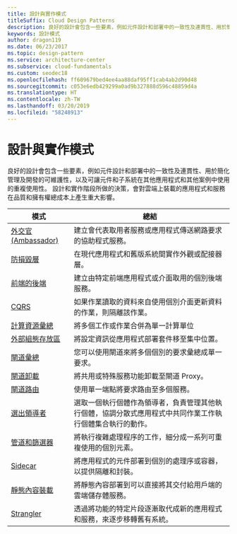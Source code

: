 ```yaml
---
title: 設計與實作模式
titleSuffix: Cloud Design Patterns
description: 良好的設計會包含一些要素，例如元件設計和部署中的一致性及連貫性、用於簡化管理及開發的可維護性，以及可讓元件和子系統在其他應用程式和其他案例中使用的重複使用性。 設計和實作階段所做的決策，會對雲端上裝載的應用程式和服務在品質和擁有權總成本上產生重大影響。
keywords: 設計模式
author: dragon119
ms.date: 06/23/2017
ms.topic: design-pattern
ms.service: architecture-center
ms.subservice: cloud-fundamentals
ms.custom: seodec18
ms.openlocfilehash: ff609679bed4ee4aa88daf95ff1cab4ab2d90d48
ms.sourcegitcommit: c053e6edb429299a0ad9b327888d596c48859d4a
ms.translationtype: HT
ms.contentlocale: zh-TW
ms.lasthandoff: 03/20/2019
ms.locfileid: "58248913"
---
```

# <a name="design-and-implementation-patterns"></a>設計與實作模式

良好的設計會包含一些要素，例如元件設計和部署中的一致性及連貫性、用於簡化管理及開發的可維護性，以及可讓元件和子系統在其他應用程式和其他案例中使用的重複使用性。 設計和實作階段所做的決策，會對雲端上裝載的應用程式和服務在品質和擁有權總成本上產生重大影響。

|                                模式                                 |                                                                                                      總結                                                                                                       |
|------------------------------------------------------------------------|--------------------------------------------------------------------------------------------------------------------------------------------------------------------------------------------------------------------|
|                     [外交官 (Ambassador)](../ambassador.md)                     |                                                         建立會代表取用者服務或應用程式傳送網路要求的協助程式服務。                                                          |
|          [防損毀層](../anti-corruption-layer.md)          |                                                               在現代應用程式和舊版系統間實作外觀或配接器層。                                                                |
|         [前端的後端](../backends-for-frontends.md)         |                                                          建立由特定前端應用程式或介面取用的個別後端服務。                                                          |
|                           [CQRS](../cqrs.md)                           |                                                         如果作業讀取的資料來自使用個別介面更新資料的作業，則隔離該作業。                                                         |
| [計算資源彙總](../compute-resource-consolidation.md) |                                                                     將多個工作或作業合併為單一計算單位                                                                      |
|   [外部組態存放區](../external-configuration-store.md)   |                                                        將設定資訊從應用程式部署套件移至集中位置。                                                         |
|            [閘道彙總](../gateway-aggregation.md)            |                                                                   您可以使用閘道來將多個個別的要求彙總成單一要求。                                                                   |
|             [閘道卸載](../gateway-offloading.md)             |                                                                      將共用或特殊服務功能卸載至閘道 Proxy。                                                                       |
|                [閘道路由](../gateway-routing.md)                |                                                                            使用單一端點將要求路由至多個服務。                                                                            |
|                [選出領導者](../leader-election.md)                | 選取一個執行個體作為領導者，負責管理其他執行個體，協調分散式應用程式中共同作業工作執行個體集合執行的動作。 |
|              [管道和篩選器](../pipes-and-filters.md)              |                                                     將執行複雜處理程序的工作，細分成一系列可重複使用的個別元素。                                                      |
|                        [Sidecar](../sidecar.md)                        |                                                  將應用程式的元件部署到個別的處理序或容器，以提供隔離和封裝。                                                  |
|         [靜態內容裝載](../static-content-hosting.md)         |                                                        將靜態內容部署到可以直接將其交付給用戶端的雲端儲存體服務。                                                        |
|                      [Strangler](../strangler.md)                      |                                         透過將功能的特定片段逐漸取代成新的應用程式和服務，來逐步移轉舊有系統。                                          |

